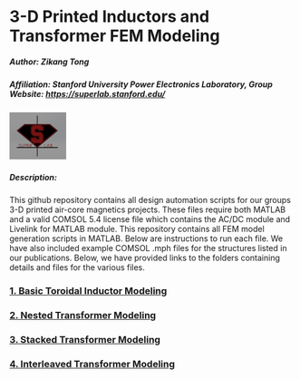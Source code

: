 # 3-D Printed Inductors and Transformer FEM Modeling

##### Author: Zikang Tong
##### Affiliation: Stanford University Power Electronics Laboratory,  Group Website: https://superlab.stanford.edu/
<img src = "images/superlablogo1.png" width = "100">

##### Description:
This github repository contains all design automation scripts for our groups 3-D printed air-core magnetics projects. These files require both MATLAB and a valid COMSOL 5.4 license file which contains the AC/DC module and Livelink for MATLAB module. This repository contains all FEM model generation scripts in MATLAB. Below are instructions to run each file. We have also included example COMSOL .mph files for the structures listed in our publications. Below, we have provided links to the folders containing details and files for the various files. 


### [1. Basic Toroidal Inductor Modeling](Toroidal%20Inductor/)
### [2. Nested Transformer Modeling](Nested%20Transformer/)
### [3. Stacked Transformer Modeling](Stacked%20Transformer/)
### [4. Interleaved Transformer Modeling](Interleaved%20Transformer/)
